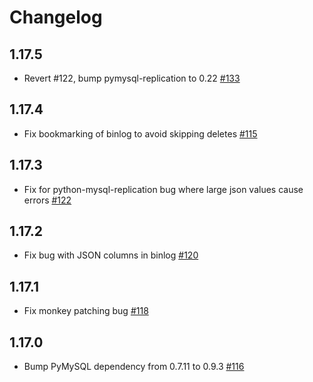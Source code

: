 # Changelog

## 1.17.5
  * Revert #122, bump pymysql-replication to 0.22  [#133](https://github.com/singer-io/tap-mysql-custom/pull/133)

## 1.17.4
  * Fix bookmarking of binlog to avoid skipping deletes [#115](https://github.com/singer-io/tap-mysql-custom/pull/115)

## 1.17.3
  * Fix for python-mysql-replication bug where large json values cause errors [#122](https://github.com/singer-io/tap-mysql-custom/pull/122)

## 1.17.2
  * Fix bug with JSON columns in binlog [#120](https://github.com/singer-io/tap-mysql-custom/pull/120)

## 1.17.1
  * Fix monkey patching bug [#118](https://github.com/singer-io/tap-mysql-custom/pull/118)

## 1.17.0
  * Bump PyMySQL dependency from 0.7.11 to 0.9.3 [#116](https://github.com/singer-io/tap-mysql-custom/pull/116)
